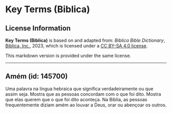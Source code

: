 # Key Terms (Biblica)

## License Information

**Key Terms (Biblica)** is based on and adapted from: _Biblica Bible Dictionary_, [Biblica, Inc.](https://www.biblica.com/), 2023, which is licensed under a [CC BY-SA 4.0 license](https://creativecommons.org/licenses/by-sa/4.0/legalcode.en).

This markdown version is provided under the same license.



--------------------------------

## Amém (id: 145700)

Uma palavra na língua hebraica que significa verdadeiramente ou que assim seja. Mostra que as pessoas concordam com o que foi dito. Mostra que elas querem que o que foi dito aconteça. Na Bíblia, as pessoas frequentemente diziam amém ao louvar a Deus, orar ou abençoar os outros.


